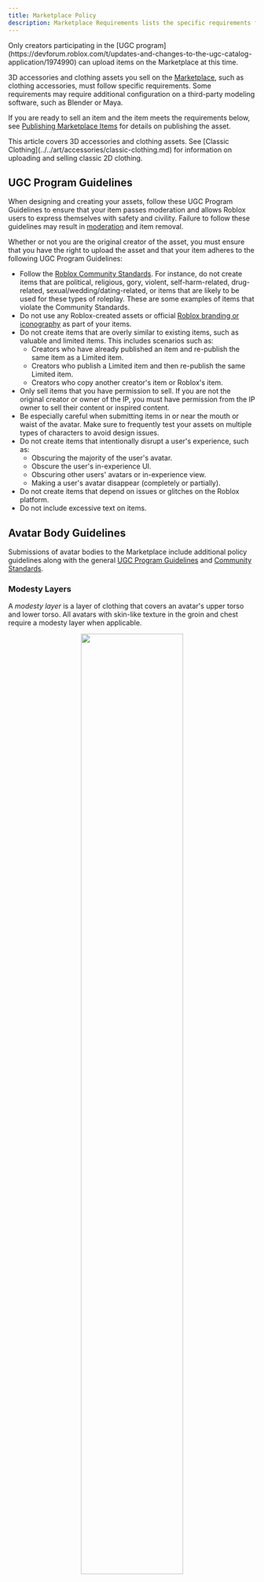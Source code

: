 ```yaml
---
title: Marketplace Policy
description: Marketplace Requirements lists the specific requirements for Marketplace Assets.
---
```


<Alert severity = 'warning'>
Only creators participating in the [UGC program](https://devforum.roblox.com/t/updates-and-changes-to-the-ugc-catalog-application/1974990) can upload items on the Marketplace at this time.
</Alert>

3D accessories and clothing assets you sell on the [Marketplace](https://www.roblox.com/catalog), such as clothing accessories, must follow specific requirements. Some requirements may require additional configuration on a third-party modeling software, such as Blender or Maya.

If you are ready to sell an item and the item meets the requirements below, see [Publishing Marketplace Items](../../art/marketplace/publishing-to-marketplace.md) for details on publishing the asset.

<Alert severity = 'info'>
This article covers 3D accessories and clothing assets. See [Classic Clothing](../../art/accessories/classic-clothing.md) for information on uploading and selling classic 2D clothing.
</Alert>

## UGC Program Guidelines

When designing and creating your assets, follow these UGC Program Guidelines to ensure that your item passes moderation and allows Roblox users to express themselves with safety and civility. Failure to follow these guidelines may result in [moderation](../../art/marketplace/publishing-to-marketplace.md#moderation) and item removal.

Whether or not you are the original creator of the asset, you must ensure that you have the right to upload the asset and that your item adheres to the following UGC Program Guidelines:

- Follow the [Roblox Community Standards](https://en.help.roblox.com/hc/en-us/articles/203313410-Roblox-Community-Standards). For instance, do not create items that are political, religious, gory, violent, self-harm-related, drug-related, sexual/wedding/dating-related, or items that are likely to be used for these types of roleplay. These are some examples of items that violate the Community Standards.
- Do not use any Roblox-created assets or official [Roblox branding or iconography](https://en.help.roblox.com/hc/en-us/articles/115001708126) as part of your items.
- Do not create items that are overly similar to existing items, such as valuable and limited items. This includes scenarios such as:
  - Creators who have already published an item and re-publish the same item as a Limited item.
  - Creators who publish a Limited item and then re-publish the same Limited item.
  - Creators who copy another creator's item or Roblox's item.
- Only sell items that you have permission to sell. If you are not the original creator or owner of the IP, you must have permission from the IP owner to sell their content or inspired content.
- Be especially careful when submitting items in or near the mouth or waist of the avatar. Make sure to frequently test your assets on multiple types of characters to avoid design issues.
- Do not create items that intentionally disrupt a user's experience, such as:
  - Obscuring the majority of the user's avatar.
  - Obscure the user's in-experience UI.
  - Obscuring other users' avatars or in-experience view.
  - Making a user's avatar disappear (completely or partially).
- Do not create items that depend on issues or glitches on the Roblox platform.
- Do not include excessive text on items.

## Avatar Body Guidelines

Submissions of avatar bodies to the Marketplace include additional policy guidelines along with the general [UGC Program Guidelines](#ugc-program-guidelines) and [Community Standards](https://en.help.roblox.com/hc/en-us/articles/203313410-Roblox-Community-Standards).

### Modesty Layers

A _modesty layer_ is a layer of clothing that covers an avatar's upper torso and lower torso. All avatars with skin-like texture in the groin and chest require a modesty layer when applicable.

<GridContainer numColumns="2">
  <figure>
  <center><img src="../../assets/art/avatar/Modesty-Layer-Example-A.png" width = "70%"/></center>
  <figcaption><center>Require modesty layer</center></figcaption>
  </figure>
  <figure>
  <center><img src="../../assets/art/avatar/Modesty-Layer-Example-B.png" width = "70%"/></center>
  <figcaption><center>Does not require modesty layer</center></figcaption>
  </figure>
</GridContainer>

For all modesty layers, the following applies:

- All modesty layers must be fully opaque. While they can include artistic highlights, shadows, or textures, modesty layers that are sheer or partially transparent are not permitted.
- The modesty layer should be a different color from the avatar's skin tone.
- Modesty layers designed to be sexually suggestive, such as lingerie, are not permitted.
- Both upper and lower torso modesty layers are required if your avatar character resembles a minor.

<figure>
  <center><img src="../../assets/art/avatar/Modesty-Layer-Variations.png" width = "60%"/></center>
  <figcaption><center>Examples of appropriate modesty layers</center></figcaption>
  </figure>

#### Lower Torso

The **lower torso** modesty layer must provide full coverage from the avatar's hips to the bottom of the groin and buttocks. Lower torso modesty layers can include clothing styles such as briefs, high-waisted underwear, boxers, or boy shorts that fully cover the buttocks.

#### Upper Torso

You must add an **upper torso** modesty layer if your avatar uses a skin-like texture in the chest where the breasts protrude off the chest and have a rounded or oblong shape. Upper torso modesty layers are not required for characters with flat, muscle-shaped pectorals.

For upper torso modesty layers, the following applies:

- For characters that resemble minors, the upper torso modesty layer must provide full coverage of the entire breast and stomach area, such as a tank top.
- For character's that don't resemble minors, the upper torso modesty layer must provide full coverage of the entire breast area.
  - Cleavage can be depicted using outlines but must be completely covered by the modesty layer.
  - Full coverage of the back is not required, but it must be clear that the avatar character is not naked if seen from the back.

<figure>
  <center><img src="../../assets/art/avatar/Modesty-Layer-Upper-Torso-Back.png" width = "20%" /></center>
  <figcaption><center>Upper torso layers must be clearly visible from the back</center></figcaption>
  </figure>

Upper torso modesty layers can include strapless bras, racerback bras, balconette bras, tube tops, crop tops, or bandeau tops.

### Age Appropriate

Avatar bodies must not be sexually suggestive or depict or suggest nudity in genital areas. This includes depicting pubic hair, genitalia, or nipples. This includes any visible depiction through or around the [modesty layers](#modesty-layers).

### Accessories and Clothing

Avatar bodies cannot include any accessories or clothing. These items, such as equipable tails, wings, glasses, clothing, tattoos, and makeup, must be uploaded and sold separately. Heads can include hair, eyelashes, and eyebrows, but these must also be separate items.

<GridContainer numColumns="2">
  <figure>
  <center><img src="../../assets/art/avatar/Makeup-Example-A.png" width = "40%"/></center>
  <figcaption><center>Facial shadowing and detail are permitted</center></figcaption>
  </figure><figure>
  <center><img src="../../assets/art/avatar/Makeup-Example-B.png" width = "40%"/></center>
  <figcaption><center>Face painting and multi-color features are not permitted</center></figcaption>
  </figure>
</GridContainer>

#### Makeup

Avatar heads can use shading and shadowing to show dimension and definition. This includes shading of the eyelids in a tone similar to skin tone, single color lips, eyeliner, eyelashes, and eyebrows, or cheeks shaded to look flushed, rosy, healthy, or warm.

Your avatar head cannot include any additional color, shading, or outlining not solely used to show dimension and definition of the face. These features must be uploaded and sold separately. This includes facial painting, multicolor eyelashes, eyeliner, and lips, and eyeshadow that goes beyond shading and is not related to the skin tone of the rest of the body.

### Customizable Skin Tones

Roblox recommends including customizable skin tones, or skin tone mutability, for avatars that resemble humans. Skin tone mutability is optional. Similarly, for avatars created through formal brand partnerships skin tone mutability is optional. For more information on creating customizable skin tone textures, see [Custom Skin Tone](../../art/avatar/specifications.md#custom-skin-tone).
